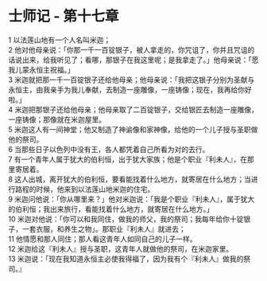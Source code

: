 # 士师记 - 第十七章
  
 1 以法莲山地有一个人名叫米迦；  
 2 他对他母亲说：「你那一千一百锭银子，被人拿走的，你咒诅了，你并且咒诅的话说出来，给我听见了；看哪，那银子在我这里呢；是我拿走了。」他母亲说：「愿我儿蒙永恒主祝福。」  
 3 米迦就把那一千一百锭银子还给他母亲；他母亲说：「我把这银子分别为圣献与永恒主，由我亲手为我儿奉献，去制造一座雕像，一座铸像；现在，我再给你好啦。」  
 4 米迦把那银子还给他母亲；他母亲取了二百锭银子，交给银匠去制造一座雕像，一座铸像；那像就在米迦屋里。  
 5 米迦这人有一间神堂；他又制造了神谕像和家神像，给他的一个儿子授与圣职做他的祭司。  
 6 当那些日子以色列中没有王，各人都凭着自己所看为对的去行。  
 7 有一个青年人属于犹大的伯利恒，出于犹大家族；他是个职业『利未人』，在那里寄居着。  
 8 这人出城，离开犹大的伯利恒，要看能找着什么地方，就寄居在什么地方；当进行路程的时候，他来到以法莲山地米迦的住宅。  
 9 米迦问他说：「你从哪里来？」他对米迦说：「我是个职业『利未人』，属于犹大的伯利恒；我出来旅行，看能找着什么地方，就寄居在什么地方。」  
 10 米迦对他说：「你可以和我同住，做我的师父，我的祭司；我每年给你十锭银子，一套衣服，和养生之物」。那职业『利未人』就进去；  
 11 他情愿和那人同住；那人看这青年人如同自己的儿子一样。  
 12 米迦给这『利未人』授与圣职，这青年人就做他的祭司，在米迦家里。  
 13 米迦说：「现在我知道永恒主必使我得福了，因为我有个『利未人』做我的祭司。』